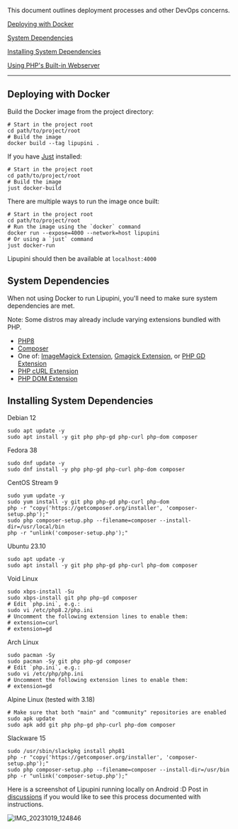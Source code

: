 This document outlines deployment processes and other DevOps concerns.

[Deploying with Docker](#deploying-with-docker)

[System Dependencies](#system-dependencies)

[Installing System Dependencies](#installing-system-dependencies)

[Using PHP's Built-in Webserver](../README.md#starting-the-php-webserver)

---

## Deploying with Docker

Build the Docker image from the project directory:

```shell
# Start in the project root
cd path/to/project/root
# Build the image
docker build --tag lipupini .
```

If you have [Just](https://github.com/casey/just/) installed:

```shell
# Start in the project root
cd path/to/project/root
# Build the image
just docker-build
```

There are multiple ways to run the image once built:

```shell
# Start in the project root
cd path/to/project/root
# Run the image using the `docker` command
docker run --expose=4000 --network=host lipupini
# Or using a `just` command
just docker-run
```

Lipupini should then be available at `localhost:4000`

## System Dependencies

When not using Docker to run Lipupini, you'll need to make sure system dependencies are met.

Note: Some distros may already include varying extensions bundled with PHP.

- [PHP8](https://www.php.net/manual/en/install.php)
- [Composer](https://getcomposer.org/)
- One of: [ImageMagick Extension](https://www.php.net/manual/en/book.imagick.php), [Gmagick Extension](https://www.php.net/manual/en/book.gmagick.php), or [PHP GD Extension](https://www.php.net/manual/en/book.image.php)
- [PHP cURL Extension](https://www.php.net/manual/en/book.curl.php)
- [PHP DOM Extension](https://www.php.net/manual/en/book.dom.php)

## Installing System Dependencies

Debian 12

```shell
sudo apt update -y
sudo apt install -y git php php-gd php-curl php-dom composer
```

Fedora 38

```shell
sudo dnf update -y
sudo dnf install -y php php-gd php-curl php-dom composer
```

CentOS Stream 9

```shell
sudo yum update -y
sudo yum install -y git php php-gd php-curl php-dom
php -r "copy('https://getcomposer.org/installer', 'composer-setup.php');"
sudo php composer-setup.php --filename=composer --install-dir=/usr/local/bin
php -r "unlink('composer-setup.php');"
```

Ubuntu 23.10

```shell
sudo apt update -y
sudo apt install -y git php php-gd php-curl php-dom composer
```

Void Linux

```shell
sudo xbps-install -Su
sudo xbps-install git php php-gd composer
# Edit `php.ini`, e.g.:
sudo vi /etc/php8.2/php.ini
# Uncomment the following extension lines to enable them:
# extension=curl
# extension=gd
```

Arch Linux

```shell
sudo pacman -Sy
sudo pacman -Sy git php php-gd composer
# Edit `php.ini`, e.g.:
sudo vi /etc/php/php.ini
# Uncomment the following extension lines to enable them:
# extension=gd
```

Alpine Linux (tested with 3.18)

```shell
# Make sure that both "main" and "community" repositories are enabled
sudo apk update
sudo apk add git php php-gd php-curl php-dom composer
```

Slackware 15

```shell
sudo /usr/sbin/slackpkg install php81
php -r "copy('https://getcomposer.org/installer', 'composer-setup.php');"
sudo php composer-setup.php --filename=composer --install-dir=/usr/bin
php -r "unlink('composer-setup.php');"
```

Here is a screenshot of Lipupini running locally on Android :D Post in [discussions](https://github.com/lipupini/lipupini/issues) if you would like to see this process documented with instructions.

![IMG_20231019_124846](https://github.com/lipupini/lipupini/assets/108841276/60785bb6-9caf-424a-8abe-735684657deb)
